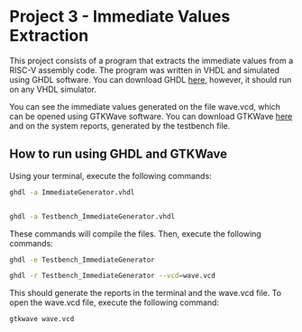 # Project 3 - Immediate Values Extraction

This project consists of a program that extracts the immediate values from a RISC-V assembly code. The program was written in VHDL and simulated using GHDL software. You can download GHDL [here](https://github.com/ghdl/ghdl), however, it should run on any VHDL simulator.

You can see the immediate values generated on the file wave.vcd, which can be opened using GTKWave software. You can download GTKWave [here](http://gtkwave.sourceforge.net/) and on the system reports, generated by the testbench file.

## How to run using GHDL and GTKWave

Using your terminal, execute the following commands:

```bash
ghdl -a ImmediateGenerator.vhdl

```

```bash

ghdl -a Testbench_ImmediateGenerator.vhdl

```

These commands will compile the files. Then, execute the following commands:

```bash
ghdl -e Testbench_ImmediateGenerator

```

```bash
ghdl -r Testbench_ImmediateGenerator --vcd=wave.vcd

```

This should generate the reports in the terminal and the wave.vcd file. To open the wave.vcd file, execute the following command:

```bash
gtkwave wave.vcd

```
